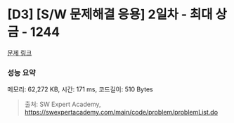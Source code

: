 # [D3] [S/W 문제해결 응용] 2일차 - 최대 상금 - 1244 

[문제 링크](https://swexpertacademy.com/main/code/problem/problemDetail.do?contestProbId=AV15Khn6AN0CFAYD) 

### 성능 요약

메모리: 62,272 KB, 시간: 171 ms, 코드길이: 510 Bytes



> 출처: SW Expert Academy, https://swexpertacademy.com/main/code/problem/problemList.do